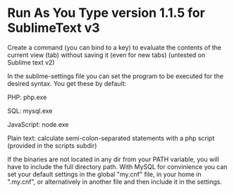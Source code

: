 # Run As You Type version 1.1.5 for SublimeText v3
Create a command (you can bind to a key) to evaluate the contents of the current view (tab) without saving it (even for new tabs)
(untested on Sublime text v2)

In the sublime-settings file you can set the program to be executed for the desired syntax. You get these by default:

PHP: php.exe

SQL: mysql.exe

JavaScript: node.exe

Plain text: calculate semi-colon-separated statements with a php script (provided in the scripts subdir)


If the binaries are not located in any dir from your PATH variable, you will have to include the full directory path.
With MySQL for convinience you can set your default settings in the global "my.cnf" file, in your home in ".my.cnf", or alternatively in another file and then include it in the settings.
